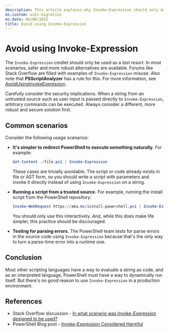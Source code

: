 ```yaml
---
description: This article explains why Invoke-Expression should only be used as a last resort.
ms.custom: wiki-migration
ms.date: 06/06/2022
title: Avoid using Invoke-Expression
---
```

# Avoid using Invoke-Expression

The `Invoke-Expression` cmdlet should only be used as a _last resort_. In most scenarios, safer and
more robust alternatives are available. Forums like Stack Overflow are filled with examples of
`Invoke-Expression` misuse. Also note that **PSScriptAnalyzer** has a rule for this. For more
information, see
[AvoidUsingInvokeExpression](/powershell/utility-modules/psscriptanalyzer/rules/avoidusinginvokeexpression).

Carefully consider the security implications. When a string from an untrusted source such as user
input is passed directly to `Invoke-Expression`, arbitrary commands can be executed. Always consider
a different, more robust and secure solution first.

## Common scenarios

Consider the following usage scenarios:

- **It's simpler to redirect PowerShell to execute something naturally.** For example:

  ```powershell
  Get-Content ./file.ps1 | Invoke-Expression
  ```

  These cases are trivially avoidable. The script or code already exists in file or AST form, so you
  should write a script with parameters and invoke it directly instead of using `Invoke-Expression`
  on a string.

- **Running a script from a trusted source.** For example, running the install script from the
  PowerShell repository:

  ```powershell
  Invoke-WebRequest https://aka.ms/install-powershell.ps1 | Invoke-Expression
  ```

  You should only use this interactively. And, while this does make life simpler, this practice
  should be discouraged.

- **Testing for parsing errors.** The PowerShell team tests for parse errors in the source code
  using `Invoke-Expression` because that's the only way to turn a parse-time error into a runtime
  one.

## Conclusion

Most other scripting languages have a way to evaluate a string as code, and as an interpreted
language, PowerShell must have a way to dynamically run itself. But there's no good reason to use
`Invoke-Expression` in a production environment.

## References

- Stack Overflow discussion -
  [In what scenario was Invoke-Expression designed to be used?](https://stackoverflow.com/a/51252636/45375)
- PowerShell Blog post -
  [Invoke-Expression Considered Harmful](https://devblogs.microsoft.com/powershell/invoke-expression-considered-harmful/)

